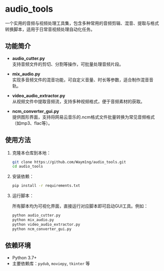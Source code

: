 # audio_tools

一个实用的音频与视频处理工具集，包含多种常用的音频剪辑、混音、提取与格式转换脚本，适用于日常音视频处理自动化任务。

## 功能简介

- **audio_cutter.py**  
  支持音频文件的剪切、分割等操作，可批量处理音频片段。

- **mix_audio.py**  
  实现多音频文件的混音功能，可自定义音量、时长等参数，适合制作混音音轨。

- **video_audio_extractor.py**  
  从视频文件中提取音频流，支持多种视频格式，便于音频素材的获取。

- **ncm_converter_gui.py**  
  提供图形界面，支持将网易云音乐的.ncm格式文件批量转换为常见音频格式（如mp3、flac等）。

## 使用方法

1. 克隆本仓库到本地：

   ```bash
   git clone https://github.com/Waym1ng/audio_tools.git
   cd audio_tools
   ```

2. 安装依赖：

   ```bash
   pip install -r requirements.txt
   ```

3. 运行脚本：

   所有脚本均为可视化界面，直接运行对应脚本即可启动GUI工具。例如：

   ```bash
   python audio_cutter.py
   python mix_audio.py
   python video_audio_extractor.py
   python ncm_converter_gui.py
   ```

## 依赖环境

- Python 3.7+
- 主要依赖库：`pydub`, `moviepy`, `tkinter` 等
